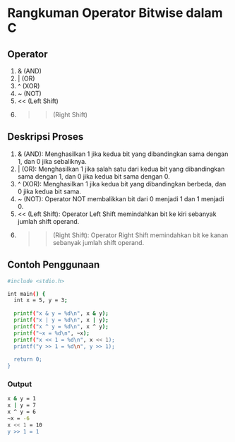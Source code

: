 # Rangkuman Operator Bitwise dalam C

## Operator
1. & (AND)
2. | (OR)
3. ^ (XOR)
4. ~ (NOT)
5. << (Left Shift)
6. >> (Right Shift)

## Deskripsi Proses
1. & (AND): Menghasilkan 1 jika kedua bit yang dibandingkan sama dengan 1, dan 0 jika sebaliknya.
2. | (OR): Menghasilkan 1 jika salah satu dari kedua bit yang dibandingkan sama dengan 1, dan 0 jika kedua bit sama dengan 0.
3. ^ (XOR): Menghasilkan 1 jika kedua bit yang dibandingkan berbeda, dan 0 jika kedua bit sama.
4. ~ (NOT): Operator NOT membalikkan bit dari 0 menjadi 1 dan 1 menjadi 0.
5. << (Left Shift): Operator Left Shift memindahkan bit ke kiri sebanyak jumlah shift operand.
6. >> (Right Shift): Operator Right Shift memindahkan bit ke kanan sebanyak jumlah shift operand.

## Contoh Penggunaan
```bash
#include <stdio.h>

int main() {
  int x = 5, y = 3;
  
  printf("x & y = %d\n", x & y);
  printf("x | y = %d\n", x | y);
  printf("x ^ y = %d\n", x ^ y);
  printf("~x = %d\n", ~x);
  printf("x << 1 = %d\n", x << 1);
  printf("y >> 1 = %d\n", y >> 1);
  
  return 0;
}
```
### Output
```bash
x & y = 1
x | y = 7
x ^ y = 6
~x = -6
x << 1 = 10
y >> 1 = 1
```

